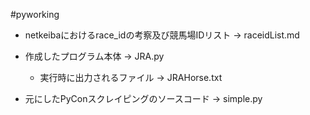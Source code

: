 #pyworking

- netkeibaにおけるrace_idの考察及び競馬場IDリスト -> raceidList.md

- 作成したプログラム本体 -> JRA.py

    - 実行時に出力されるファイル -> JRAHorse.txt

- 元にしたPyConスクレイピングのソースコード -> simple.py